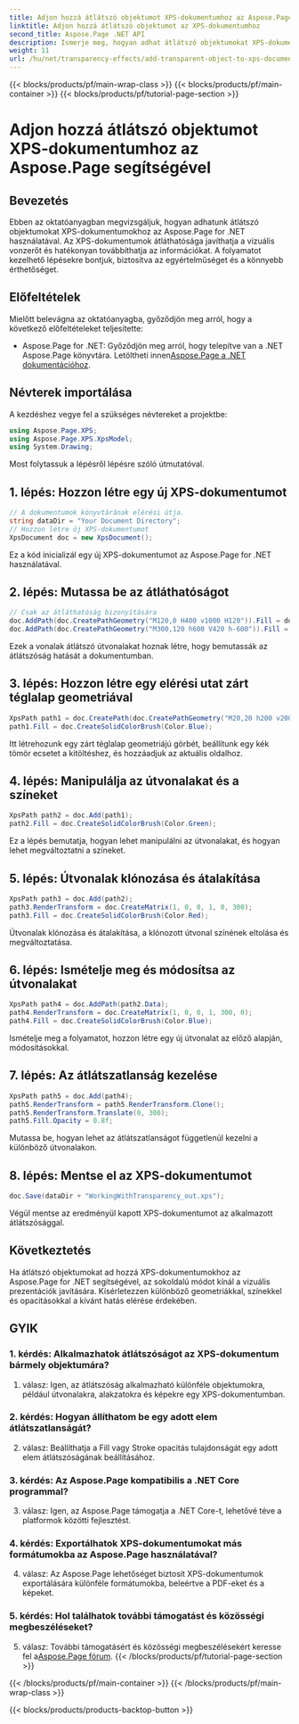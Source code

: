 ```yaml
---
title: Adjon hozzá átlátszó objektumot XPS-dokumentumhoz az Aspose.Page segítségével
linktitle: Adjon hozzá átlátszó objektumot az XPS-dokumentumhoz
second_title: Aspose.Page .NET API
description: Ismerje meg, hogyan adhat átlátszó objektumokat XPS-dokumentumokhoz .NET-ben az Aspose.Page használatával. Fokozza a vizuális vonzerőt lépésről lépésre történő útmutatásokkal.
weight: 11
url: /hu/net/transparency-effects/add-transparent-object-to-xps-document/
---
```


{{< blocks/products/pf/main-wrap-class >}}
{{< blocks/products/pf/main-container >}}
{{< blocks/products/pf/tutorial-page-section >}}

# Adjon hozzá átlátszó objektumot XPS-dokumentumhoz az Aspose.Page segítségével

## Bevezetés

Ebben az oktatóanyagban megvizsgáljuk, hogyan adhatunk átlátszó objektumokat XPS-dokumentumokhoz az Aspose.Page for .NET használatával. Az XPS-dokumentumok átláthatósága javíthatja a vizuális vonzerőt és hatékonyan továbbíthatja az információkat. A folyamatot kezelhető lépésekre bontjuk, biztosítva az egyértelműséget és a könnyebb érthetőséget.

## Előfeltételek

Mielőtt belevágna az oktatóanyagba, győződjön meg arról, hogy a következő előfeltételeket teljesítette:

-  Aspose.Page for .NET: Győződjön meg arról, hogy telepítve van a .NET Aspose.Page könyvtára. Letöltheti innen[Aspose.Page a .NET dokumentációhoz](https://reference.aspose.com/page/net/).

## Névterek importálása

A kezdéshez vegye fel a szükséges névtereket a projektbe:

```csharp
using Aspose.Page.XPS;
using Aspose.Page.XPS.XpsModel;
using System.Drawing;
```

Most folytassuk a lépésről lépésre szóló útmutatóval.

## 1. lépés: Hozzon létre egy új XPS-dokumentumot

```csharp
// A dokumentumok könyvtárának elérési útja.
string dataDir = "Your Document Directory";
// Hozzon létre új XPS-dokumentumot
XpsDocument doc = new XpsDocument();
```

Ez a kód inicializál egy új XPS-dokumentumot az Aspose.Page for .NET használatával.

## 2. lépés: Mutassa be az átláthatóságot

```csharp
// Csak az átláthatóság bizonyítására
doc.AddPath(doc.CreatePathGeometry("M120,0 H400 v1000 H120")).Fill = doc.CreateSolidColorBrush(Color.Gray);
doc.AddPath(doc.CreatePathGeometry("M300,120 h600 V420 h-600")).Fill = doc.CreateSolidColorBrush(Color.Gray);
```

Ezek a vonalak átlátszó útvonalakat hoznak létre, hogy bemutassák az átlátszóság hatását a dokumentumban.

## 3. lépés: Hozzon létre egy elérési utat zárt téglalap geometriával

```csharp
XpsPath path1 = doc.CreatePath(doc.CreatePathGeometry("M20,20 h200 v200 h-200 z"));
path1.Fill = doc.CreateSolidColorBrush(Color.Blue);
```

Itt létrehozunk egy zárt téglalap geometriájú görbét, beállítunk egy kék tömör ecsetet a kitöltéshez, és hozzáadjuk az aktuális oldalhoz.

## 4. lépés: Manipulálja az útvonalakat és a színeket

```csharp
XpsPath path2 = doc.Add(path1);
path2.Fill = doc.CreateSolidColorBrush(Color.Green);
```

Ez a lépés bemutatja, hogyan lehet manipulálni az útvonalakat, és hogyan lehet megváltoztatni a színeket.

## 5. lépés: Útvonalak klónozása és átalakítása

```csharp
XpsPath path3 = doc.Add(path2);
path3.RenderTransform = doc.CreateMatrix(1, 0, 0, 1, 0, 300);
path3.Fill = doc.CreateSolidColorBrush(Color.Red);
```

Útvonalak klónozása és átalakítása, a klónozott útvonal színének eltolása és megváltoztatása.

## 6. lépés: Ismételje meg és módosítsa az útvonalakat

```csharp
XpsPath path4 = doc.AddPath(path2.Data);
path4.RenderTransform = doc.CreateMatrix(1, 0, 0, 1, 300, 0);
path4.Fill = doc.CreateSolidColorBrush(Color.Blue);
```

Ismételje meg a folyamatot, hozzon létre egy új útvonalat az előző alapján, módosításokkal.

## 7. lépés: Az átlátszatlanság kezelése

```csharp
XpsPath path5 = doc.Add(path4);
path5.RenderTransform = path5.RenderTransform.Clone();
path5.RenderTransform.Translate(0, 300);
path5.Fill.Opacity = 0.8f;
```

Mutassa be, hogyan lehet az átlátszatlanságot függetlenül kezelni a különböző útvonalakon.

## 8. lépés: Mentse el az XPS-dokumentumot

```csharp
doc.Save(dataDir + "WorkingWithTransparency_out.xps");
```

Végül mentse az eredményül kapott XPS-dokumentumot az alkalmazott átlátszósággal.

## Következtetés

Ha átlátszó objektumokat ad hozzá XPS-dokumentumokhoz az Aspose.Page for .NET segítségével, az sokoldalú módot kínál a vizuális prezentációk javítására. Kísérletezzen különböző geometriákkal, színekkel és opacitásokkal a kívánt hatás elérése érdekében.

## GYIK

### 1. kérdés: Alkalmazhatok átlátszóságot az XPS-dokumentum bármely objektumára?

1. válasz: Igen, az átlátszóság alkalmazható különféle objektumokra, például útvonalakra, alakzatokra és képekre egy XPS-dokumentumban.

### 2. kérdés: Hogyan állíthatom be egy adott elem átlátszatlanságát?

2. válasz: Beállíthatja a Fill vagy Stroke opacitás tulajdonságát egy adott elem átlátszóságának beállításához.

### 3. kérdés: Az Aspose.Page kompatibilis a .NET Core programmal?

3. válasz: Igen, az Aspose.Page támogatja a .NET Core-t, lehetővé téve a platformok közötti fejlesztést.

### 4. kérdés: Exportálhatok XPS-dokumentumokat más formátumokba az Aspose.Page használatával?

4. válasz: Az Aspose.Page lehetőséget biztosít XPS-dokumentumok exportálására különféle formátumokba, beleértve a PDF-eket és a képeket.

### 5. kérdés: Hol találhatok további támogatást és közösségi megbeszéléseket?

 5. válasz: További támogatásért és közösségi megbeszélésekért keresse fel a[Aspose.Page fórum](https://forum.aspose.com/c/page/39).
{{< /blocks/products/pf/tutorial-page-section >}}

{{< /blocks/products/pf/main-container >}}
{{< /blocks/products/pf/main-wrap-class >}}

{{< blocks/products/products-backtop-button >}}
